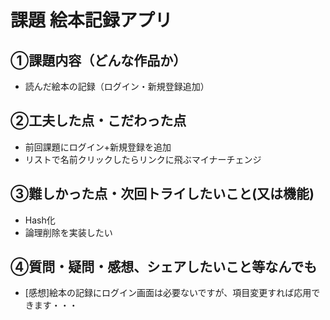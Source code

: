 # 課題  絵本記録アプリ

## ①課題内容（どんな作品か）
- 読んだ絵本の記録（ログイン・新規登録追加）

## ②工夫した点・こだわった点
- 前回課題にログイン+新規登録を追加
- リストで名前クリックしたらリンクに飛ぶマイナーチェンジ

## ③難しかった点・次回トライしたいこと(又は機能)
- Hash化
- 論理削除を実装したい

## ④質問・疑問・感想、シェアしたいこと等なんでも
- [感想]絵本の記録にログイン画面は必要ないですが、項目変更すれば応用できます・・・
